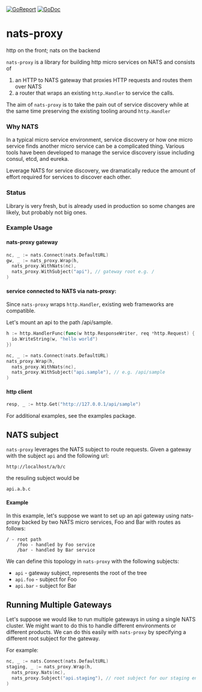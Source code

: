 [![GoReport](https://goreportcard.com/badge/github.com/savaki/nats-proxy)](https://goreportcard.com/report/github.com/savaki/nats-proxy)
[![GoDoc](https://godoc.org/github.com/savaki/nats-proxy?status.svg)](https://godoc.org/github.com/savaki/nats-proxy)

# nats-proxy

http on the front; nats on the backend

```nats-proxy``` is a library for building http micro services on NATS and consists of 

1. an HTTP to NATS gateway that proxies HTTP requests and routes them over NATS 
2. a router that wraps an existing ```http.Handler``` to service the calls.

The aim of ```nats-proxy``` is to take the pain out of service discovery while at the
same time preserving the existing tooling around ```http.Handler```

### Why NATS

In a typical micro service environment, service discovery or how one micro service finds another
micro service can be a complicated thing.  Various tools have been developed to manage the 
service discovery issue including consul, etcd, and eureka.

Leverage NATS for service discovery, we dramatically reduce the amount of effort required for
services to discover each other.

### Status

Library is very fresh, but is already used in production so some changes are likely, but probably not
big ones.

### Example Usage

#### nats-proxy gateway

```go
nc, _ := nats.Connect(nats.DefaultURL)
gw, _ := nats_proxy.Wrap(h, 
  nats_proxy.WithNats(nc),
  nats_proxy.WithSubject("api"), // gateway root e.g. /
)

```

#### service connected to NATS via nats-proxy:

Since ```nats-proxy``` wraps ```http.Handler```, existing web frameworks are 
compatible.

Let's mount an api to the path /api/sample.  

```go
h := http.HandlerFunc(func(w http.ResponseWriter, req *http.Request) {
  io.WriteString(w, "hello world")
})

nc, _ := nats.Connect(nats.DefaultURL)
nats_proxy.Wrap(h, 
  nats_proxy.WithNats(nc),
  nats_proxy.WithSubject("api.sample"), // e.g. /api/sample
)
```

#### http client

```go
resp, _ := http.Get("http://127.0.0.1/api/sample")
```

For additional examples, see the examples package.

## NATS subject

```nats-proxy``` leverages the NATS subject to route requests.  Given a gateway with the subject ```api``` and 
the following url:

    http://localhost/a/b/c

the resuling subject would be

    api.a.b.c
    
#### Example

In this example, let's suppose we want to set up an api gateway using nats-proxy backed by two NATS micro services, 
Foo and Bar with routes as follows:

    / - root path
        /foo - handled by Foo service
        /bar - handled by Bar service

We can define this topology in ```nats-proxy``` with the following subjects:

* ```api``` - gateway subject, represents the root of the tree
* ```api.foo``` - subject for Foo 
* ```api.bar``` - subject for Bar 

## Running Multiple Gateways

Let's suppose we would like to run multiple gateways in using a single NATS cluster.  We might want to do this
to handle different environments or different products.  We can do this easily with ```nats-proxy``` by specifying
a different root subject for the gateway.

For example:

```go
nc, _ := nats.Connect(nats.DefaultURL)
staging, _ := nats_proxy.Wrap(h, 
  nats_proxy.Nats(nc),
  nats_proxy.Subject("api.staging"), // root subject for our staging environment 
)
```

